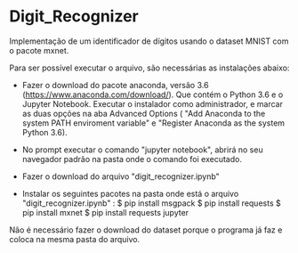 # Digit_Recognizer
Implementação de um identificador de dígitos usando o dataset MNIST com o pacote mxnet. 

Para ser possível executar o arquivo, são necessárias as instalações abaixo:

- Fazer o download do pacote anaconda, versão 3.6 (https://www.anaconda.com/download/). Que contém o Python 3.6 e o Jupyter Notebook. Executar o instalador como administrador, e marcar as duas opções na aba Advanced Options ( "Add Anaconda to the system PATH enviroment variable" e "Register Anaconda as the system Python 3.6).

- No prompt executar o comando "jupyter notebook", abrirá no seu navegador padrão na pasta onde o comando foi executado.

- Fazer o download do arquivo "digit_recognizer.ipynb"

- Instalar os seguintes pacotes na pasta onde está o arquivo "digit_recognizer.ipynb" :
  $ pip install msgpack
  $ pip install requests
  $ pip install mxnet
  $ pip install requests jupyter
  
Não é necessário fazer o download do dataset porque o programa já faz e coloca na mesma pasta do arquivo.
